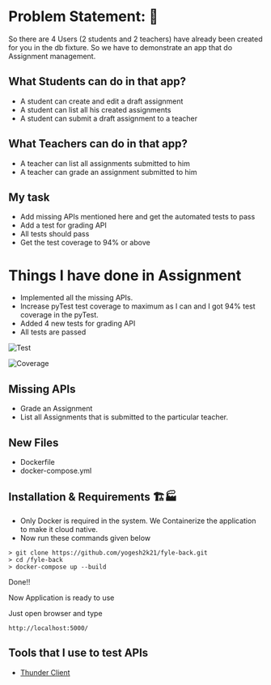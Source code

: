 # Problem Statement: 📃
So there are 4 Users (2 students and 2 teachers) have already been created for you in the db fixture. So we have to demonstrate an app that do Assignment management.

## What Students can do in that app?
- A student can create and edit a draft assignment
- A student can list all his created assignments
- A student can submit a draft assignment to a teacher

## What Teachers can do in that app?
- A teacher can list all assignments submitted to him
- A teacher can grade an assignment submitted to him

## My task
- Add missing APIs mentioned here and get the automated tests to pass
- Add a test for grading API
- All tests should pass
- Get the test coverage to 94% or above

# Things I have done in Assignment
- Implemented all the missing APIs.
- Increase pyTest test coverage to maximum as I can and I got 94% test coverage in the pyTest.
- Added 4 new tests for grading API
- All tests are passed

![Test](https://user-images.githubusercontent.com/52989607/215283952-0e48fe90-08b3-4ad4-9067-f92593ac5836.jpeg)

![Coverage](https://user-images.githubusercontent.com/52989607/215283959-e0735c27-e2a7-4813-95b2-24cc3b83dd60.jpeg)

## Missing APIs

- Grade an Assignment
- List all Assignments that is submitted to the particular teacher.

## New Files

- Dockerfile
- docker-compose.yml

## Installation & Requirements 🏗️🏭
- Only Docker is required in the system. We Containerize the application to make it cloud native.
- Now run these commands given below
```
> git clone https://github.com/yogesh2k21/fyle-back.git
> cd /fyle-back
> docker-compose up --build
```
Done!!

Now Application is ready to use

Just open browser and type
```
http://localhost:5000/
```

## Tools that I use to test APIs

- [Thunder Client](https://www.thunderclient.com/)
